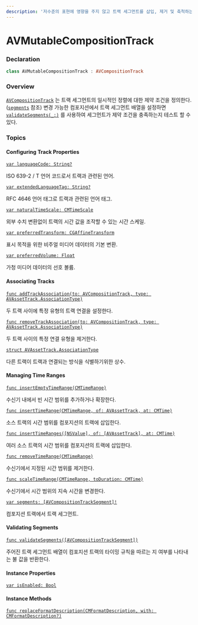 ```yaml
---
description: '저수준의 표현에 영향을 주지 않고 트랙 세그먼트를 삽입, 제거 및 축척하는 데 사용하는 컴포지션 객체의 변경가능한 트랙이다.'
---
```


# AVMutableCompositionTrack

### Declaration

```swift
class AVMutableCompositionTrack : AVCompositionTrack
```

### Overview

[`AVCompositionTrack`](https://developer.apple.com/documentation/avfoundation/avcompositiontrack) 는 트랙 세그먼트의 일시적인 정렬에 대한 제약 조건을 정의한다. \([`segments`](https://developer.apple.com/documentation/avfoundation/avmutablecompositiontrack/1390321-segments) 참조\) 변경 가능한 컴포지션에서 트랙 세그먼트 배열을 설정하면 [`validateSegments(_:)`](https://developer.apple.com/documentation/avfoundation/avmutablecompositiontrack/1388746-validatesegments) 를 사용하여 세그먼트가 제약 조건을 충족하는지 테스트 할 수 있다.

### Topics

#### Configuring Track Properties

[`var languageCode: String?`](https://developer.apple.com/documentation/avfoundation/avmutablecompositiontrack/1387192-languagecode)

ISO 639-2 / T 언어 코드로서 트랙과 관련된 언어.

[`var extendedLanguageTag: String?`](https://developer.apple.com/documentation/avfoundation/avmutablecompositiontrack/1388866-extendedlanguagetag)

RFC 4646 언어 태그로 트랙과 관련된 언어 태그.

[`var naturalTimeScale: CMTimeScale`](https://developer.apple.com/documentation/avfoundation/avmutablecompositiontrack/1389030-naturaltimescale)

외부 수치 변환없이 트랙의 시간 값을 조작할 수 있는 시간 스케일.

[`var preferredTransform: CGAffineTransform`](https://developer.apple.com/documentation/avfoundation/avmutablecompositiontrack/1388304-preferredtransform)

표시 목적을 위한 비주얼 미디어 데이터의 기본 변환.

[`var preferredVolume: Float`](https://developer.apple.com/documentation/avfoundation/avmutablecompositiontrack/1388649-preferredvolume)

가청 미디어 데이터의 선호 볼륨.

#### Associating Tracks

[`func addTrackAssociation(to: AVCompositionTrack, type: AVAssetTrack.AssociationType)`](https://developer.apple.com/documentation/avfoundation/avmutablecompositiontrack/3013764-addtrackassociation)

두 트랙 사이에 특정 유형의 트랙 연결을 설정한다.

[`func removeTrackAssociation(to: AVCompositionTrack, type: AVAssetTrack.AssociationType)`](https://developer.apple.com/documentation/avfoundation/avmutablecompositiontrack/3013765-removetrackassociation)

두 트랙 사이의 특정 연결 유형을 제거한다.

[`struct AVAssetTrack.AssociationType`](https://developer.apple.com/documentation/avfoundation/avassettrack/associationtype)

다른 트랙이 트랙과 연결되는 방식을 식별하기위한 상수.

#### Managing Time Ranges

[`func insertEmptyTimeRange(CMTimeRange)`](https://developer.apple.com/documentation/avfoundation/avmutablecompositiontrack/1389483-insertemptytimerange)

수신기 내에서 빈 시간 범위를 추가하거나 확장한다.

[`func insertTimeRange(CMTimeRange, of: AVAssetTrack, at: CMTime)`](https://developer.apple.com/documentation/avfoundation/avmutablecompositiontrack/1390691-inserttimerange)

소스 트랙의 시간 범위를 컴포지션의 트랙에 삽입한다.

[`func insertTimeRanges([NSValue], of: [AVAssetTrack], at: CMTime)`](https://developer.apple.com/documentation/avfoundation/avmutablecompositiontrack/1388629-inserttimeranges)

여러 소스 트랙의 시간 범위를 컴포지션의 트랙에 삽입한다.

[`func removeTimeRange(CMTimeRange)`](https://developer.apple.com/documentation/avfoundation/avmutablecompositiontrack/1386048-removetimerange)

수신기에서 지정된 시간 범위를 제거한다.

[`func scaleTimeRange(CMTimeRange, toDuration: CMTime)`](https://developer.apple.com/documentation/avfoundation/avmutablecompositiontrack/1388212-scaletimerange)

수신기에서 시간 범위의 지속 시간을 변경한다.

[`var segments: [AVCompositionTrackSegment]!`](https://developer.apple.com/documentation/avfoundation/avmutablecompositiontrack/1390321-segments)

컴포지션 트랙에서 트랙 세그먼트.

#### Validating Segments

[`func validateSegments([AVCompositionTrackSegment])`](https://developer.apple.com/documentation/avfoundation/avmutablecompositiontrack/1388746-validatesegments)

주어진 트랙 세그먼트 배열이 컴포지션 트랙의 타이밍 규칙을 따르는 지 여부를 나타내는 불 값을 반환한다.

#### Instance Properties

[`var isEnabled: Bool`](https://developer.apple.com/documentation/avfoundation/avmutablecompositiontrack/3334926-isenabled)

#### Instance Methods

[`func replaceFormatDescription(CMFormatDescription, with: CMFormatDescription?)`](https://developer.apple.com/documentation/avfoundation/avmutablecompositiontrack/3180005-replaceformatdescription)

